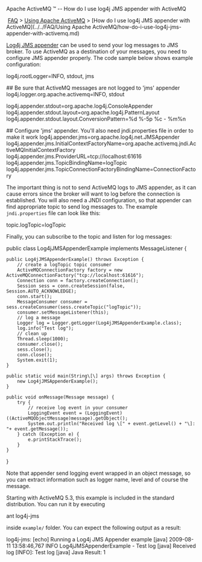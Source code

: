 Apache ActiveMQ ™ -- How do I use log4j JMS appender with ActiveMQ 

 [FAQ](/FAQ/index.md) > [Using Apache ActiveMQ](../../FAQ/using-apache-activemq.md) > [How do I use log4j JMS appender with ActiveMQ](../../FAQ/Using Apache ActiveMQ/how-do-i-use-log4j-jms-appender-with-activemq.md)


[Log4j JMS appender](http://logging.apache.org/log4j/1.2/apidocs/org/apache/log4j/net/JMSAppender.html) can be used to send your log messages to JMS broker. To use ActiveMQ as a destination of your messages, you need to configure JMS appender properly. The code sample below shows example configuration:

log4j.rootLogger=INFO, stdout, jms

\## Be sure that ActiveMQ messages are not logged to 'jms' appender
log4j.logger.org.apache.activemq=INFO, stdout

log4j.appender.stdout=org.apache.log4j.ConsoleAppender
log4j.appender.stdout.layout=org.apache.log4j.PatternLayout
log4j.appender.stdout.layout.ConversionPattern=%d %-5p %c - %m%n

\## Configure 'jms' appender. You'll also need jndi.properties file in order to make it work
log4j.appender.jms=org.apache.log4j.net.JMSAppender
log4j.appender.jms.InitialContextFactoryName=org.apache.activemq.jndi.ActiveMQInitialContextFactory
log4j.appender.jms.ProviderURL=tcp://localhost:61616
log4j.appender.jms.TopicBindingName=logTopic
log4j.appender.jms.TopicConnectionFactoryBindingName=ConnectionFactory

The important thing is not to send ActiveMQ logs to JMS appender, as it can cause errors since the broker will want to log before the connection is established. You will also need a JNDI configuration, so that appender can find appropriate topic to send log messages to. The example `jndi.properties` file can look like this:

topic.logTopic=logTopic

Finally, you can subscribe to the topic and listen for log messages:

public class Log4jJMSAppenderExample implements MessageListener {

	public Log4jJMSAppenderExample() throws Exception {
		// create a logTopic topic consumer
		ActiveMQConnectionFactory factory = new ActiveMQConnectionFactory("tcp://localhost:61616");
		Connection conn = factory.createConnection();
		Session sess = conn.createSession(false, Session.AUTO_ACKNOWLEDGE);
		conn.start();
		MessageConsumer consumer = sess.createConsumer(sess.createTopic("logTopic"));
		consumer.setMessageListener(this);
		// log a message
		Logger log = Logger.getLogger(Log4jJMSAppenderExample.class);
		log.info("Test log");
		// clean up
		Thread.sleep(1000);
		consumer.close();
		sess.close();
		conn.close();
		System.exit(1);
	}
	
	public static void main(String\[\] args) throws Exception {
		new Log4jJMSAppenderExample();
	}

	public void onMessage(Message message) {
		try {
			// receive log event in your consumer
			LoggingEvent event = (LoggingEvent)((ActiveMQObjectMessage)message).getObject();
			System.out.println("Received log \[" + event.getLevel() + "\]: "+ event.getMessage());
		} catch (Exception e) {
			e.printStackTrace();
		}
	}
}

Note that appender send logging event wrapped in an object message, so you can extract information such as logger name, level and of course the message.

Starting with ActiveMQ 5.3, this example is included in the standard distribution. You can run it by executing

ant log4j-jms

inside `example/` folder. You can expect the following output as a result:

log4j-jms:
     \[echo\] Running a Log4j JMS Appender example
     \[java\] 2009-08-11 13:58:46,767 INFO  Log4jJMSAppenderExample - Test log
     \[java\] Received log \[INFO\]: Test log
     \[java\] Java Result: 1

